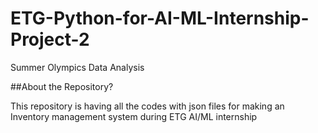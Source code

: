 # ETG-Python-for-AI-ML-Internship-Project-2
Summer Olympics Data Analysis

##About the Repository?

This repository is having all the codes with json files for making an Inventory management system during ETG AI/ML internship
